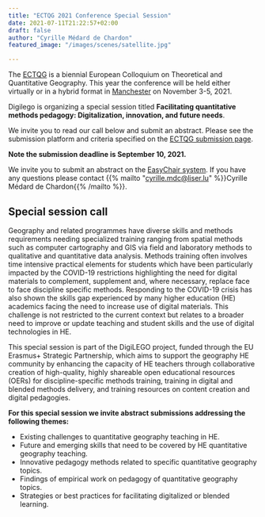 ```yaml
---
title: "ECTQG 2021 Conference Special Session"
date: 2021-07-11T21:22:57+02:00
draft: false 
author: "Cyrille Médard de Chardon"
featured_image: "/images/scenes/satellite.jpg"

---
```


The [ECTQG](http://www.ectqg.eu/) is a biennial European Colloquium on Theoretical and Quantitative Geography. This year the conference will be held either virtually or in a hybrid format in [Manchester](https://ectqg2021.wordpress.com/) on November 3-5, 2021.

Digilego is organizing a special session titled **Facilitating quantitative methods pedagogy: Digitalization, innovation, and future needs**.

We invite you to read our call below and submit an abstract. Please see the submission platform and criteria specified on the [ECTQG submission page](https://ectqg2021.wordpress.com/92-2/).

**Note the submission deadline is September 10, 2021.**

We invite you to submit an abstract on the [EasyChair system](https://easychair.org/account/signin?l=DB8s9M4oZlNJlBGpt6omx2#).
If you have any questions please contact {{% mailto "cyrille.mdc@liser.lu" %}}Cyrille M&eacute;dard de Chardon{{% /mailto %}}.

## Special session call

Geography and related programmes have diverse skills and methods requirements needing specialized training ranging from spatial methods such as computer cartography and GIS via field and laboratory methods to qualitative and quantitative data analysis. Methods training often involves time intensive practical elements for students which have been particularly impacted by the COVID-19 restrictions highlighting the need for digital materials to complement, supplement and, where necessary, replace face to face discipline specific methods. Responding to the COVID-19 crisis has also shown the skills gap experienced by many higher education (HE) academics facing the need to increase use of digital materials. This challenge is not restricted to the current context but relates to a broader need to improve or update teaching and student skills and the use of digital technologies in HE.

This special session is part of the DigiLEGO project, funded through the EU Erasmus+ Strategic Partnership, which aims to support the geography HE community by enhancing the capacity of HE teachers through collaborative creation of high-quality, highly shareable open educational resources (OERs) for discipline-specific methods training, training in digital and blended methods delivery, and training resources on content creation and digital pedagogies.

**For this special session we invite abstract submissions addressing the following themes:**
- Existing challenges to quantitative geography teaching in HE.
- Future and emerging skills that need to be covered by HE quantitative geography teaching.
- Innovative pedagogy methods related to specific quantitative geography topics.
- Findings of empirical work on pedagogy of quantitative geography topics.
- Strategies or best practices for facilitating digitalized or blended learning.
